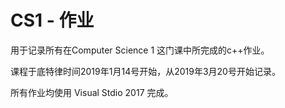 # CS1 - 作业
用于记录所有在Computer Science 1 这门课中所完成的c++作业。

课程于底特律时间2019年1月14号开始，从2019年3月20号开始记录。

所有作业均使用 Visual Stdio 2017 完成。
